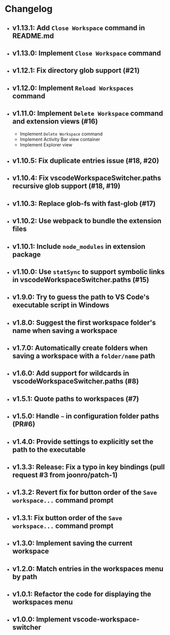 # Changelog

- ## v1.13.1: Add `Close Workspace` command in README.md

- ## v1.13.0: Implement `Close Workspace` command

- ## v1.12.1: Fix directory glob support (#21)

- ## v1.12.0: Implement `Reload Workspaces` command

- ## v1.11.0: Implement `Delete Workspace` command and extension views (#16)
    - Implement `Delete Workspace` command
    - Implement Activity Bar view container
    - Implement Explorer view

- ## v1.10.5: Fix duplicate entries issue (#18, #20)

- ## v1.10.4: Fix vscodeWorkspaceSwitcher.paths recursive glob support (#18, #19)

- ## v1.10.3: Replace glob-fs with fast-glob (#17)

- ## v1.10.2: Use webpack to bundle the extension files

- ## v1.10.1: Include `node_modules` in extension package

- ## v1.10.0: Use `statSync` to support symbolic links in vscodeWorkspaceSwitcher.paths (#15)

- ## v1.9.0: Try to guess the path to VS Code's executable script in Windows

- ## v1.8.0: Suggest the first workspace folder's name when saving a workspace

- ## v1.7.0: Automatically create folders when saving a workspace with a `folder/name` path

- ## v1.6.0: Add support for wildcards in vscodeWorkspaceSwitcher.paths (#8)

- ## v1.5.1: Quote paths to workspaces (#7)

- ## v1.5.0: Handle `~` in configuration folder paths (PR#6)

- ## v1.4.0: Provide settings to explicitly set the path to the executable

- ## v1.3.3: Release: Fix a typo in key bindings (pull request #3 from joonro/patch-1)

- ## v1.3.2: Revert fix for button order of the `Save workspace...` command prompt

- ## v1.3.1: Fix button order of the `Save workspace...` command prompt

- ## v1.3.0: Implement saving the current workspace

- ## v1.2.0: Match entries in the workspaces menu by path

- ## v1.0.1: Refactor the code for displaying the workspaces menu

- ## v1.0.0: Implement vscode-workspace-switcher
